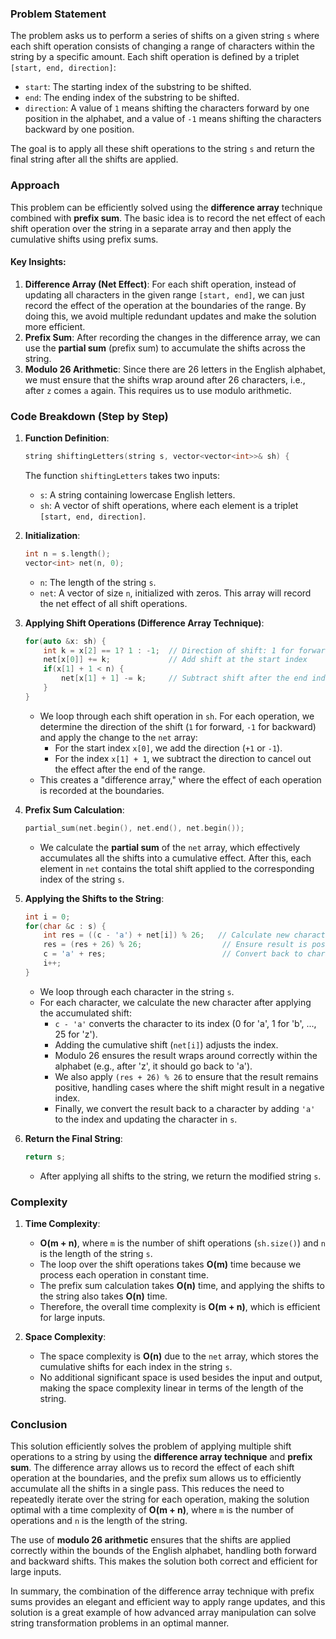 ### Problem Statement

The problem asks us to perform a series of shifts on a given string `s` where each shift operation consists of changing a range of characters within the string by a specific amount. Each shift operation is defined by a triplet `[start, end, direction]`:
- `start`: The starting index of the substring to be shifted.
- `end`: The ending index of the substring to be shifted.
- `direction`: A value of `1` means shifting the characters forward by one position in the alphabet, and a value of `-1` means shifting the characters backward by one position.

The goal is to apply all these shift operations to the string `s` and return the final string after all the shifts are applied.

### Approach

This problem can be efficiently solved using the **difference array** technique combined with **prefix sum**. The basic idea is to record the net effect of each shift operation over the string in a separate array and then apply the cumulative shifts using prefix sums.

#### Key Insights:
1. **Difference Array (Net Effect)**: For each shift operation, instead of updating all characters in the given range `[start, end]`, we can just record the effect of the operation at the boundaries of the range. By doing this, we avoid multiple redundant updates and make the solution more efficient.
2. **Prefix Sum**: After recording the changes in the difference array, we can use the **partial sum** (prefix sum) to accumulate the shifts across the string.
3. **Modulo 26 Arithmetic**: Since there are 26 letters in the English alphabet, we must ensure that the shifts wrap around after 26 characters, i.e., after `z` comes `a` again. This requires us to use modulo arithmetic.

### Code Breakdown (Step by Step)

1. **Function Definition**:
   ```cpp
   string shiftingLetters(string s, vector<vector<int>>& sh) {
   ```
   The function `shiftingLetters` takes two inputs:
   - `s`: A string containing lowercase English letters.
   - `sh`: A vector of shift operations, where each element is a triplet `[start, end, direction]`.

2. **Initialization**:
   ```cpp
   int n = s.length();
   vector<int> net(n, 0);
   ```
   - `n`: The length of the string `s`.
   - `net`: A vector of size `n`, initialized with zeros. This array will record the net effect of all shift operations.

3. **Applying Shift Operations (Difference Array Technique)**:
   ```cpp
   for(auto &x: sh) {
       int k = x[2] == 1? 1 : -1;  // Direction of shift: 1 for forward, -1 for backward
       net[x[0]] += k;             // Add shift at the start index
       if(x[1] + 1 < n) {
           net[x[1] + 1] -= k;     // Subtract shift after the end index
       }
   }
   ```
   - We loop through each shift operation in `sh`. For each operation, we determine the direction of the shift (`1` for forward, `-1` for backward) and apply the change to the `net` array:
     - For the start index `x[0]`, we add the direction (`+1` or `-1`).
     - For the index `x[1] + 1`, we subtract the direction to cancel out the effect after the end of the range.
   - This creates a "difference array," where the effect of each operation is recorded at the boundaries.

4. **Prefix Sum Calculation**:
   ```cpp
   partial_sum(net.begin(), net.end(), net.begin());
   ```
   - We calculate the **partial sum** of the `net` array, which effectively accumulates all the shifts into a cumulative effect. After this, each element in `net` contains the total shift applied to the corresponding index of the string `s`.

5. **Applying the Shifts to the String**:
   ```cpp
   int i = 0;
   for(char &c : s) {
       int res = ((c - 'a') + net[i]) % 26;   // Calculate new character after shift
       res = (res + 26) % 26;                  // Ensure result is positive
       c = 'a' + res;                          // Convert back to character
       i++;
   }
   ```
   - We loop through each character in the string `s`.
   - For each character, we calculate the new character after applying the accumulated shift:
     - `c - 'a'` converts the character to its index (0 for 'a', 1 for 'b', ..., 25 for 'z').
     - Adding the cumulative shift (`net[i]`) adjusts the index.
     - Modulo 26 ensures the result wraps around correctly within the alphabet (e.g., after 'z', it should go back to 'a').
     - We also apply `(res + 26) % 26` to ensure that the result remains positive, handling cases where the shift might result in a negative index.
     - Finally, we convert the result back to a character by adding `'a'` to the index and updating the character in `s`.

6. **Return the Final String**:
   ```cpp
   return s;
   ```
   - After applying all shifts to the string, we return the modified string `s`.

### Complexity

1. **Time Complexity**:
   - **O(m + n)**, where `m` is the number of shift operations (`sh.size()`) and `n` is the length of the string `s`.
   - The loop over the shift operations takes **O(m)** time because we process each operation in constant time.
   - The prefix sum calculation takes **O(n)** time, and applying the shifts to the string also takes **O(n)** time.
   - Therefore, the overall time complexity is **O(m + n)**, which is efficient for large inputs.

2. **Space Complexity**:
   - The space complexity is **O(n)** due to the `net` array, which stores the cumulative shifts for each index in the string `s`.
   - No additional significant space is used besides the input and output, making the space complexity linear in terms of the length of the string.

### Conclusion

This solution efficiently solves the problem of applying multiple shift operations to a string by using the **difference array technique** and **prefix sum**. The difference array allows us to record the effect of each shift operation at the boundaries, and the prefix sum allows us to efficiently accumulate all the shifts in a single pass. This reduces the need to repeatedly iterate over the string for each operation, making the solution optimal with a time complexity of **O(m + n)**, where `m` is the number of operations and `n` is the length of the string.

The use of **modulo 26 arithmetic** ensures that the shifts are applied correctly within the bounds of the English alphabet, handling both forward and backward shifts. This makes the solution both correct and efficient for large inputs.

In summary, the combination of the difference array technique with prefix sums provides an elegant and efficient way to apply range updates, and this solution is a great example of how advanced array manipulation can solve string transformation problems in an optimal manner.